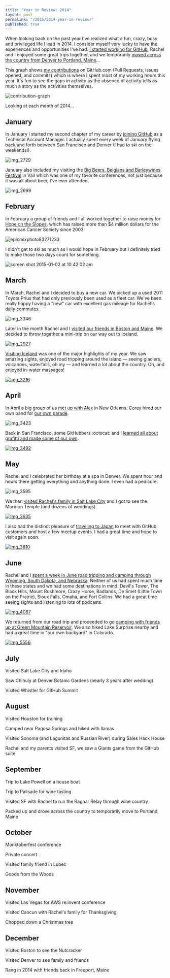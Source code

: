 ```yaml
---
title: "Year in Review: 2014"
layout: post
permalink: "/2015/2014-year-in-review/"
published: true
---
```


When looking back on the past year I've realized what a fun, crazy, busy and privileged life I lead in 2014. I consider myself very lucky to have the experiences and opportunities I've had: [I started working for GitHub](https://devin.reams.me/2014/chapter-2-github/), Rachel and I enjoyed some great trips together, and we temporarily [moved across the country from Denver to Portland, Maine](https://devin.reams.me/2014/photos-driving-to-maine/)...

This graph shows [my contributions](https://github.com/devinreams) on GitHub.com (Pull Requests, issues opened, and commits) which is where I spent most of my working hours this year. It's fun to see the gaps in activity as the absence of activity tells as much a story as the activities themselves.

![contribution-graph](https://cloud.githubusercontent.com/assets/49511/5596986/9212c6cc-9268-11e4-9e90-199f57c50641.png)

Looking at each month of 2014...

## January

In January I started my second chapter of my career by [joining GitHub](https://github.com/blog/1748-devin-reams-is-a-githubber) as a Technical Account Manager. I actually spent every week of January flying back and forth between San Francisco and Denver (I had to ski on the weekends!).

![img_2729](https://cloud.githubusercontent.com/assets/49511/5597129/04105828-926b-11e4-8d08-1688d8b15795.jpg)

January also included my visiting the [Big Beers, Belgians and Barleywines Festival](http://www.bigbeersfestival.com) in Vail which was one of my favorite conferences, not just because it was all about beer, I've ever attended.

![img_2699](https://cloud.githubusercontent.com/assets/49511/5597115/c0e9d358-926a-11e4-864d-7df6d5524903.jpg)

## February

In February a group of friends and I all worked together to raise money for [Hope on the Slopes](http://hopeontheslopes.net), which has raised more than $4 million dollars for the American Cancer Society since 2003.

![epicmixphoto83271233](https://cloud.githubusercontent.com/assets/49511/5597148/5d56f6b2-926b-11e4-8ab0-32a5f975b4b9.jpg)

I didn't get to ski as much as I would hope in February but I definitely tried to make those two days count for something.

![screen shot 2015-01-02 at 10 42 02 am](https://cloud.githubusercontent.com/assets/49511/5597194/20506b8a-926c-11e4-931a-1773d38bf531.png)

## March

In March, Rachel and I decided to buy a new car. We picked up a used 2011 Toyota Prius that had only previously been used as a fleet car. We've been really happy having a "new" car with excellent gas mileage for Rachel's daily commutes.

![img_3346](https://cloud.githubusercontent.com/assets/49511/5597205/5cfbd088-926c-11e4-912b-7ac32815418b.jpg)

Later in the month Rachel and I [visited our friends in Boston and Maine](http://photos.devin.reams.me/st-patricks-day). We decided to throw together a mini-trip on our way out to Iceland.

[![img_2927](https://cloud.githubusercontent.com/assets/49511/5597229/9f24ce9c-926c-11e4-9047-8896f414c7fa.JPG)](http://photos.devin.reams.me/st-patricks-day)

[Visiting Iceland](http://photos.devin.reams.me/iceland) was one of the major highlights of my year. We saw amazing sights, enjoyed road tripping around the island — seeing glaciers, volcanoes, waterfalls, oh my — and learned a lot about the country. Oh, and enjoyed in-water massages!

[![img_3216](https://cloud.githubusercontent.com/assets/49511/5597260/14988ba0-926d-11e4-99f2-3d43c128170e.JPG)](http://photos.devin.reams.me/iceland)

## April

In April a big group of us [met up with Alex](http://alexking.org/blog/thread/2014-walkabout) in New Orleans. Corey hired our own band for [our own parade](https://www.youtube.com/watch?v=TnvLT5bzIzs).

![img_3423](https://cloud.githubusercontent.com/assets/49511/5597316/4d13839e-926e-11e4-8b2d-1a0e390c8807.jpg)

Back in San Francisco, some GitHubbers :octocat: and I [learned all about grafitti and made some of our own](http://photos.devin.reams.me/github-grafitti).

[![img_3492](https://cloud.githubusercontent.com/assets/49511/5597341/c6882f68-926e-11e4-8517-019fc680a041.jpg)](http://photos.devin.reams.me/github-grafitti)

## May

Rachel and I celebrated her birthday at a spa in Denver. We spent hour and hours there getting everything and anything done. I even had a pedicure.

![img_3595](https://cloud.githubusercontent.com/assets/49511/5597358/fe3f4bb2-926e-11e4-80b5-497203352ebc.JPG)

We then [visited Rachel's family in Salt Lake City](http://photos.devin.reams.me/visiting-salt-lake-city) and I got to see the Mormon Temple (and dozens of weddings).

[![img_3635](https://cloud.githubusercontent.com/assets/49511/5597365/274868a4-926f-11e4-9805-6e6d8fd1c8b9.jpg)](http://photos.devin.reams.me/visiting-salt-lake-city)

I also had the distinct pleasure of [traveling to Japan](http://photos.devin.reams.me/visiting-tokyo) to meet with GitHub customers and host a few meetup events. I had a great time and hope to visit again soon.

[![img_3810](https://cloud.githubusercontent.com/assets/49511/5597397/9d37d734-926f-11e4-9170-c9d922103ac3.jpg)
](http://photos.devin.reams.me/visiting-tokyo)

## June

Rachel and I [spent a week in June road tripping and camping through Wyoming, South Dakota, and Nebraska](http://photos.devin.reams.me/2014-summer-road-trip). Neither of us had spent much time in these states and we had some destinations in mind: Devil's Tower, The Black Hills, Mount Rushmore, Crazy Horse, Badlands, De Smet (Little Town on the Prairie), Sioux Falls, Omaha, and Fort Collins. We had a great time seeing sights and listening to lots of podcasts.

[![img_4067](https://cloud.githubusercontent.com/assets/49511/5597443/4c3a34c0-9270-11e4-8f79-3203eca2228d.JPG)](http://photos.devin.reams.me/2014-summer-road-trip)

We returned from our road trip and proceeded to go [camping with friends up at Green Mountain Reservoir](http://photos.devin.reams.me/surprise-lake). We also hiked Lake Surprise nearby and had a great time in "our own backyard" in Colorado.

[![img_5556](https://cloud.githubusercontent.com/assets/49511/5597458/8731a7ca-9270-11e4-838c-28a966886a77.jpg)](http://photos.devin.reams.me/surprise-lake)

## July

Visited Salt Lake City and Idaho

Saw Chihuly at Denver Botanic Gardens (nearly 3 years after wedding)

Visited Whistler for GitHub Summit

## August

Visited Houston for training

Camped near Pagosa Springs and hiked with llamas

Visited Sonoma (and Lagunitas and Russian River) during Sales Hack House

Rachel and my parents visited SF, we saw a Giants game from the GitHub suite

## September

Trip to Lake Powell on a house boat

Trip to Palisade for wine tasting

Visited SF with Rachel to run the Ragnar Relay through wine country

Packed up and drove across the country to temporarily move to Portland, Maine

## October

Monktoberfest conference

Private concert

Visited family friend in Lubec

Goods from the Woods

## November

Visited Las Vegas for AWS re:invent conference

Visited Cancun with Rachel's family for Thanksgiving

Chopped down a Christmas tree

## December

Visited Boston to see the Nutcracker

Visited Denver to see family and friends

Rang in 2014 with friends back in Freeport, Maine
